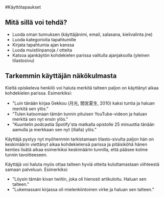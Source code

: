 #Käyttötapaukset
## Mitä sillä voi tehdä?
 * Luoda oman tunnuksen (käyttäjänimi, email, salasana, kielivalinta jne)
 * Luoda kategorioita tapahtumille
 * Kirjata tapahtumia ajan kanssa
 * Luoda muistiinpanoja / otteita
 * Katsoa ajankäytön kohdekielen parissa valitulla ajanjaksolla (yleinen tilastosivu)

## Tarkemmin käyttäjän näkökulmasta
Kieltä opiskeleva henkilö voi haluta merkitä talteen paljon on käyttänyt aikaa kohdekielen parissa. Esimerkiksi: 
* "Luin tänään kirjaa Gekkou (月光, 間宮夏生, 2010) kaksi tuntia ja haluan merkitä sen ylös."
* "Tulen katsomaan tämän tunnin pituisen YouTube-videon ja haluan merkitä sen nyt ensin ylös."
* "Kuuntelin podcastia Spotify'sta matkalla opistolle 25 minuuttia tänään aamulla ja merkkaan sen nyt (illalla) ylös."

Käyttäjä pystyy nyt myöhemmin tarkistamaan tilasto-sivulta paljon hän on keskimäärin viettänyt aikaa kohdekielensä parissa ja pitäisiköhä hänen kenties lisätä aikaa esimerkiksi keskimäärin tunnilla, että pääsee kolme tunnin tavoitteeseen. 
  
Käyttäjä voi haluta myös ottaa talteen hyviä otteita kuluttamastaan viihteestä samaan palveluun. Esimerkiksi: 
* "Löysin tämän kivan twiitin, joka oli hienosti artikuloitu. Haluan sen talteen."
* "Lukemassani kirjassa oli mielenkiintoinen virke ja haluan sen talteen."
